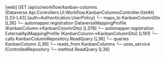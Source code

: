 [web] GET /api/ui/workflow/kanban-columns  (Dataverse.Api.Controllers.UI.Workflow.KanbanColumnsController.GetAll)  [L33–L43] [auth=Authentication.UserPolicy]
  └─ maps_to KanbanColumnDto [L36]
    └─ automapper.registration DataverseMappingProfile (KanbanColumn->KanbanColumnDto) [L378]
    └─ automapper.registration ExternalApiMappingProfile (KanbanColumn->KanbanColumnDto) [L161]
  └─ calls KanbanColumnRepository.ReadQuery [L36]
  └─ queries KanbanColumn [L36]
    └─ reads_from KanbanColumns
  └─ uses_service IControlledRepository<KanbanColumn>
    └─ method ReadQuery [L36]

